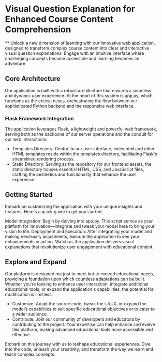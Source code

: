 # Visual Question Explanation for Enhanced Course Content Comprehension

** Unlock a new dimension of learning with our innovative web application, designed to transform complex course content into clear and interactive visual question explanations. Engage with an intuitive interface where challenging concepts become accessible and learning becomes an adventure.

## Core Architecture

Our application is built with a robust architecture that ensures a seamless and dynamic user experience. At the heart of this system is app.py, which functions as the critical nexus, orchestrating the flow between our sophisticated Python backend and the responsive web interface.

### Flask Framework Integration

The application leverages Flask, a lightweight and powerful web framework, serving both as the backbone of our server operations and the conduit for our web interactions:

- Templates Directory: Central to our user interface, index.html and other HTML templates reside within the templates directory, facilitating Flask's streamlined rendering process.
- Static Directory: Serving as the repository for our frontend assets, the static directory houses essential HTML, CSS, and JavaScript files, crafting the aesthetics and functionality that enhance the user experience.

## Getting Started

Embark on customizing the application with your unique insights and features. Here's a quick guide to get you started:

Model Integration: Begin by delving into app.py. This script serves as your platform for innovation—integrate and tweak your model here to bring your vision to life.
Deployment and Execution: After integrating your model and making necessary adjustments, execute the application to see your enhancements in action. Watch as the application delivers visual explanations that revolutionize user engagement with educational content.

## Explore and Expand
Our platform is designed not just to meet but to exceed educational needs, providing a foundation upon which countless adaptations can be built. Whether you're looking to enhance user interaction, integrate additional educational tools, or expand the application's capabilities, the potential for modification is limitless.

- Customize: Adapt the source code, tweak the UI/UX, or expand the model’s capabilities to suit specific educational objectives or to cater to a wider audience.
- Contribute: Join our community of developers and educators by contributing to the project. Your expertise can help enhance and evolve this platform, making advanced educational tools more accessible and effective.

Embark on this journey with us to reshape educational experiences. Dive into the code, unleash your creativity, and transform the way we learn and teach complex concepts.